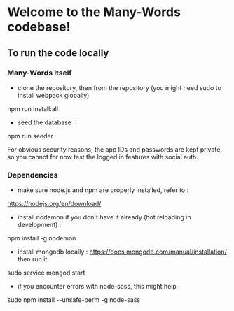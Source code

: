 # Welcome to the Many-Words codebase!

## To run the code locally

### Many-Words itself
* clone the repository, then from the repository (you might need sudo to install webpack globally)

npm run install:all
* seed the database :

npm run seeder

For obvious security reasons, the app IDs and passwords are kept private, so you cannot for now test the logged in features with social auth.

### Dependencies
* make sure node.js and npm are properly installed, refer to : 

https://nodejs.org/en/download/
* install nodemon if you don't have it already (hot reloading in development) :

npm install -g nodemon
* install mongodb locally :
https://docs.mongodb.com/manual/installation/
then run it: 

sudo service mongod start
* if you encounter errors with node-sass, this might help :

sudo npm install --unsafe-perm -g node-sass
